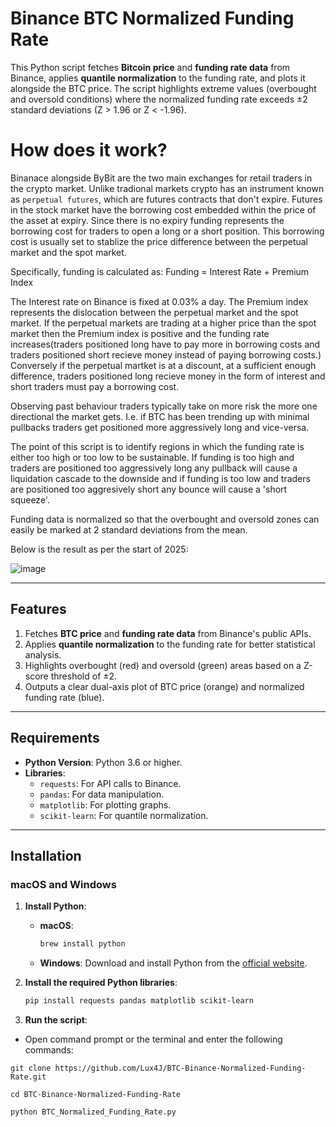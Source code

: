 # Binance BTC Normalized Funding Rate

This Python script fetches **Bitcoin price** and **funding rate data** from Binance, applies **quantile normalization** to the funding rate, and plots it alongside the BTC price. The script highlights extreme values (overbought and oversold conditions) where the normalized funding rate exceeds ±2 standard deviations (Z > 1.96 or Z < -1.96).

# How does it work?

Binanace alongside ByBit are the two main exchanges for retail traders in the crypto market. Unlike tradional markets crypto has an instrument known as `perpetual futures`, which are futures contracts that don't expire. Futures in the stock market have the borrowing cost embedded within the price of the asset at expiry. Since there is no expiry funding represents the borrowing cost for traders to open a long or a short position. This borrowing cost is usually set to stablize the price difference between the perpetual market and the spot market.

Specifically, funding is calculated as:
Funding = Interest Rate + Premium Index

The Interest rate on Binance is fixed at 0.03% a day. The Premium index represents the dislocation between the perpetual market and the spot market. If the perpetual markets are trading at a higher price than the spot market then the Premium index is positive and the funding rate increases(traders positioned long have to pay more in borrowing costs and traders positioned short recieve money instead of paying borrowing costs.) Conversely if the perpetual martket is at a discount, at a sufficient enough difference, traders positioned long recieve money in the form of interest and short traders must pay a borrowing cost.

Observing past behaviour traders typically take on more risk the more one directional the market gets. I.e. if BTC has been trending up with minimal pullbacks traders get positioned more aggressively long and vice-versa. 

The point of this script is to identify regions in which the funding rate is either too high or too low to be sustainable. If funding is too high and traders are positioned too aggressively long any pullback will cause a liquidation cascade to the downside and if funding is too low and traders are positioned too aggresively short any bounce will cause a 'short squeeze'.

Funding data is normalized so that the overbought and oversold zones can easily be marked at 2 standard deviations from the mean.

Below is the result as per the start of 2025: 

![image](https://github.com/user-attachments/assets/6274970b-fedb-42b9-a828-adde1ee292d8)

---

## **Features**
1. Fetches **BTC price** and **funding rate data** from Binance's public APIs.
2. Applies **quantile normalization** to the funding rate for better statistical analysis.
3. Highlights overbought (red) and oversold (green) areas based on a Z-score threshold of ±2.
4. Outputs a clear dual-axis plot of BTC price (orange) and normalized funding rate (blue).

---

## **Requirements**
- **Python Version**: Python 3.6 or higher.
- **Libraries**:
  - `requests`: For API calls to Binance.
  - `pandas`: For data manipulation.
  - `matplotlib`: For plotting graphs.
  - `scikit-learn`: For quantile normalization.

---

## **Installation**

### **macOS and Windows**
1. **Install Python**:
   - **macOS**:
     ```bash
     brew install python
     ```
   - **Windows**:
     Download and install Python from the [official website](https://www.python.org/).

2. **Install the required Python libraries**:
   ```bash
   pip install requests pandas matplotlib scikit-learn
   ```

3. **Run the script**:
- Open command prompt or the terminal and enter the following commands:
```
git clone https://github.com/Lux4J/BTC-Binance-Normalized-Funding-Rate.git

cd BTC-Binance-Normalized-Funding-Rate

python BTC_Normalized_Funding_Rate.py
```
